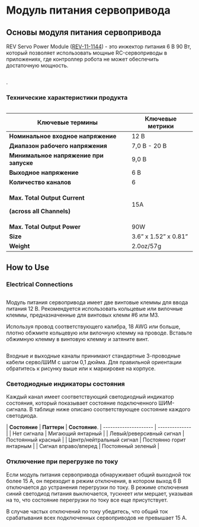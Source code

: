 # Модуль питания сервопривода

## Основы модуля питания сервопривода

REV Servo Power Module ([REV-11-1144](https://www.revrobotics.com/rev-11-1144/)) - это инжектор питания 6 В 90 Вт, который позволяет использовать мощные RC-сервоприводы в приложениях, где контроллер робота не может обеспечить достаточную мощность.

<figure><img src="https://2589213514-files.gitbook.io/~/files/v0/b/gitbook-legacy-files/o/assets%2F15mm%2F-M8VuTXTeaMyPtvVrNSd%2F-M8WMcrnMWEB7n-inTqu%2F2.png?generation=1590771487323342&#x26;alt=media" alt=""><figcaption></figcaption></figure>.

### Технические характеристики продукта

<figure><img src="https://2589213514-files.gitbook.io/~/files/v0/b/gitbook-x-prod.appspot.com/o/spaces%2FH9K1InCLC1ZxIkdPJt31%2Fuploads%2FyiWxbuAKk1gmi9N16RaR%2Fspm%20labeled.png?alt=media&#x26;token=b436763e-86a1-430a-a811-970f6114c5c6" alt=""><figcaption></figcaption></figure>

| Ключевые термины | Ключевые метрики |
| ---------------------------------------------------------------------------------------------- | -------------------- |
| **Номинальное входное напряжение** | 12 В | |
| **Диапазон рабочего напряжения** | 7,0 В - 20 В | |
| **Минимальное напряжение при запуске** | 9,0 В | |
| **Выходное напряжение** | 6 В | |
| **Количество каналов** | 6 | |
| <p><strong>Max. Total Output Current</strong></p><p><strong>(across all Channels)</strong></p> | 15A |
| **Max. Total Output Power** | 90W |
| **Size** | 3.6” x 1.52” x 0.81” |
| **Weight** | 2.0oz/57g |

## How to Use&#x20;

### Electrical Connections

<figure><img src="https://2589213514-files.gitbook.io/~/files/v0/b/gitbook-legacy-files/o/assets%2F15mm%2F-M8VuTXTeaMyPtvVrNSd%2F-M8WMcrpi_Pd87PP76iS%2F4.png?generation=1590771487272705&#x26;alt=media" alt=""><figcaption></figcaption></figure>

Модуль питания сервопривода имеет две винтовые клеммы для ввода питания 12 В. Рекомендуется использовать кольцевые или вилочные клеммы, предназначенные для винтовых клемм #6 или M3.

Используя провод соответствующего калибра, 18 AWG или больше, плотно обжмите кольцевую или вилочную клемму на проводе. Вставьте обжимную клемму в винтовую клемму и затяните винт.

<figure><img src="https://2589213514-files.gitbook.io/~/files/v0/b/gitbook-legacy-files/o/assets%2F15mm%2F-M8VuTXTeaMyPtvVrNSd%2F-M8WMcrqMsXUzLIElogM%2F5.png?generation=1590771487662184&#x26;alt=media" alt=""><figcaption></figcaption></figure>

Входные и выходные каналы принимают стандартные 3-проводные кабели серво/ШИМ с шагом 0,1 дюйма. Для правильной ориентации обратитесь к рисунку выше или к маркировке на корпусе.

### Светодиодные индикаторы состояния

Каждый канал имеет соответствующий светодиодный индикатор состояния, который показывает состояние подключенного ШИМ-сигнала. В таблице ниже описано соответствующее состояние каждого светодиода.

| **Состояние** | **Паттерн** | **Состояние**.
| --------------------- | -------------- |
| Нет сигнала | Мигающий янтарный |
| Левый/реверсивный сигнал | Постоянный красный |
| Центр/нейтральный сигнал | Постоянно горит янтарным |
| Сигнал вправо/вперед | Постоянный зеленый |

### Отключение при перегрузке по току&#x20;

Если модуль питания сервопривода обнаруживает общий выходной ток более 15 А, он переходит в режим отключения, в котором выход 6 В отключается до устранения перегрузки по току. В режиме отключения синий светодиод питания выключается, тускнеет или мерцает, указывая на то, что состояние перегрузки по току все еще присутствует.

В случае частых отключений по току убедитесь, что общий ток срабатывания всех подключенных сервоприводов не превышает 15 А.
